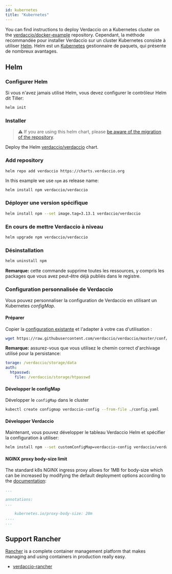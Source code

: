 ```yaml
---
id: kubernetes
title: "Kubernetes"
---
```


 You can find instructions to deploy Verdaccio on a Kubernetes cluster on the [verdaccio/docker-example](https://github.com/verdaccio/verdaccio/tree/5.x/docker-examples/kubernetes-example) repository. Cependant, la méthode recommandée pour installer Verdaccio sur un cluster Kubernetes consiste à utiliser [Helm](https://helm.sh). Helm est un [Kubernetes](https://kubernetes.io) gestionnaire de paquets, qui présente de nombreux avantages.

## Helm

### Configurer Helm

Si vous n'avez jamais utilisé Helm, vous devez configurer le contrôleur Helm dit Tiller:

```bash
helm init
```

### Installer

> ⚠️ If you are using this helm chart, please [be aware of the migration of the repository](https://github.com/verdaccio/verdaccio/issues/1767).

Deploy the Helm [verdaccio/verdaccio](https://github.com/verdaccio/charts) chart.

### Add repository

    helm repo add verdaccio https://charts.verdaccio.org
    

In this example we use `npm` as release name:

```bash
helm install npm verdaccio/verdaccio
```

### Déployer une version spécifique

```bash
helm install npm --set image.tag=3.13.1 verdaccio/verdaccio
```

### En cours de mettre Verdaccio à niveau

```bash
helm upgrade npm verdaccio/verdaccio
```

### Désinstallation

```bash
helm uninstall npm
```

**Remarque:** cette commande supprime toutes les ressources, y compris les packages que vous avez peut-être déjà publiés dans le registre.

### Configuration personnalisée de Verdaccio

Vous pouvez personnaliser la configuration de Verdaccio en utilisant un Kubernetes *configMap*.

#### Préparer

Copier la [configuration existante](https://github.com/verdaccio/verdaccio/blob/master/conf/docker.yaml) et l'adapter à votre cas d'utilisation :

```bash
wget https://raw.githubusercontent.com/verdaccio/verdaccio/master/conf/docker.yaml -O config.yaml
```

**Remarque:** assurez-vous que vous utilisez le chemin correct d'archivage utilisé pour la persistance:

```yaml
torage: /verdaccio/storage/data
auth:
  htpasswd:
    file: /verdaccio/storage/htpasswd
```

#### Développer le configMap

Développer le `configMap` dans le cluster

```bash
kubectl create configmap verdaccio-config --from-file ./config.yaml
```

#### Développer Verdaccio

Maintenant, vous pouvez développer le tableau Verdaccio Helm et spécifier la configuration à utiliser:

```bash
helm install npm --set customConfigMap=verdaccio-config verdaccio/verdaccio
```

#### NGINX proxy body-size limit

The standard k8s NGINX ingress proxy allows for 1MB for body-size which can be increased by modifying the default deployment options according to the [documentation](https://kubernetes.github.io/ingress-nginx/user-guide/nginx-configuration/annotations/#custom-max-body-size):

```yaml
...

annotations:
...

    kubernetes.io/proxy-body-size: 20m
....    
...

```

## Support Rancher

[Rancher](http://rancher.com/) is a complete container management platform that makes managing and using containers in production really easy.

* [verdaccio-rancher](https://github.com/lgaticaq/verdaccio-rancher)